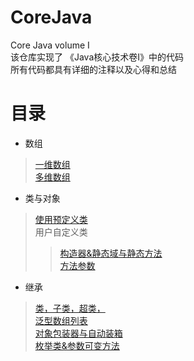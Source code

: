 # CoreJava  
Core Java volume I  
该仓库实现了 《Java核心技术卷I》中的代码  
所有代码都具有详细的注释以及心得和总结   
# **目录**<br>
* 数组     
> [一维数组](https://github.com/ttorange/CoreJava/blob/master/array/src/array/LotteryDrawing.java)  
> [多维数组](https://github.com/ttorange/CoreJava/blob/master/array/src/array/LotteryDrawing.java)  
* 类与对象  
> [使用预定义类](https://github.com/ttorange/CoreJava/blob/master/CalendarTest/src/CalendarTest.java)  
> 用户自定义类   
>> [构造器&静态域与静态方法](https://github.com/ttorange/CoreJava/tree/master/Constructor/src)    
>> [方法参数](https://github.com/ttorange/CoreJava/blob/master/Param/src/ParamTest.java)    
* 继承  
> [类，子类，超类，](https://github.com/ttorange/CoreJava/tree/master/inheritance/src/inheritance)   
> [泛型数组列表](https://github.com/ttorange/CoreJava/blob/master/arrayList/src/arrayList/AraryListTest.java)  
> [对象包装器与自动装箱](https://github.com/ttorange/CoreJava/blob/master/arrayList/src/arrayList/Autowrapping.java)  
> [枚举类&参数可变方法](https://github.com/ttorange/CoreJava/blob/master/enums/src/enums/EnumTest.java)   


